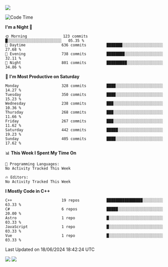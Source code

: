 ![](https://komarev.com/ghpvc/?username=lilpidgey&color=red)
<!--START_SECTION:waka-->
![Code Time](http://img.shields.io/badge/Code%20Time-1%2C491%20hrs%2018%20mins-blue)

**I'm a Night 🦉** 

```text
🌞 Morning                123 commits         █░░░░░░░░░░░░░░░░░░░░░░░░   05.35 % 
🌆 Daytime                636 commits         ███████░░░░░░░░░░░░░░░░░░   27.68 % 
🌃 Evening                738 commits         ████████░░░░░░░░░░░░░░░░░   32.11 % 
🌙 Night                  801 commits         █████████░░░░░░░░░░░░░░░░   34.86 % 
```
📅 **I'm Most Productive on Saturday** 

```text
Monday                   328 commits         ████░░░░░░░░░░░░░░░░░░░░░   14.27 % 
Tuesday                  350 commits         ████░░░░░░░░░░░░░░░░░░░░░   15.23 % 
Wednesday                238 commits         ███░░░░░░░░░░░░░░░░░░░░░░   10.36 % 
Thursday                 268 commits         ███░░░░░░░░░░░░░░░░░░░░░░   11.66 % 
Friday                   267 commits         ███░░░░░░░░░░░░░░░░░░░░░░   11.62 % 
Saturday                 442 commits         █████░░░░░░░░░░░░░░░░░░░░   19.23 % 
Sunday                   405 commits         ████░░░░░░░░░░░░░░░░░░░░░   17.62 % 
```


📊 **This Week I Spent My Time On** 

```text
💬 Programming Languages: 
No Activity Tracked This Week

🔥 Editors: 
No Activity Tracked This Week
```

**I Mostly Code in C++** 

```text
C++                      19 repos            ████████████████░░░░░░░░░   63.33 % 
C#                       6 repos             █████░░░░░░░░░░░░░░░░░░░░   20.00 % 
Astro                    1 repo              █░░░░░░░░░░░░░░░░░░░░░░░░   03.33 % 
JavaScript               1 repo              █░░░░░░░░░░░░░░░░░░░░░░░░   03.33 % 
Vue                      1 repo              █░░░░░░░░░░░░░░░░░░░░░░░░   03.33 % 
```




 Last Updated on 18/06/2024 18:42:24 UTC
<!--END_SECTION:waka-->
![](https://hit.yhype.me/github/profile?user_id=42968544)
![](https://komarev.com/ghpvc/?lilpidgey)
